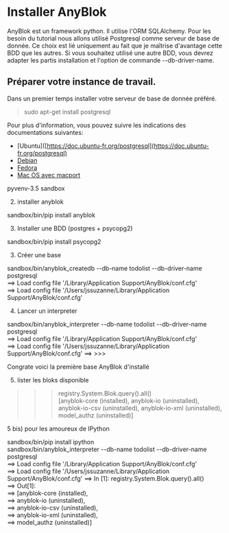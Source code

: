 # Installer AnyBlok 

AnyBlok est un framework python. Il utilise l'ORM SQLAlchemy. Pour les besoin du tutorial nous allons utilisé Postgresql comme serveur de base de donnée. Ce choix est lié uniquement au fait que je maîtrise d'avantage cette BDD que les autres. Si vous souhaitez utilisé une autre BDD, vous devrez adapter les partis installation et l'option de commande --db-driver-name. 


## Préparer votre instance de travail.


Dans un premier temps installer votre serveur de base de donnée préféré.


> sudo apt-get install postgresql

Pour plus d'information, vous pouvez suivre les indications des documentations suivantes:
* [Ubuntu]([https://doc.ubuntu-fr.org/postgresql](https://doc.ubuntu-fr.org/postgresql)
* [Debian](https://wiki.debian.org/PostgreSql)
* [Fedora](http://doc.fedora-fr.org/wiki/Installation_et_configuration_de_PostgreSQL)
* [Mac OS avec macport](https://coderwall.com/p/xezzaa/install-postgresql-9-2-on-os-x-mountain-lion)

pyvenv-3.5 sandbox                                                              
                                                                                
2) installer anyblok                                                            
                                                                                
sandbox/bin/pip install anyblok                                                 
                                                                                
3) Installer une BDD (postgres + psycopg2)                                      
                                                                                
sandbox/bin/pip install psycopg2                                                
                                                                                
3) Créer une base                                                               
                                                                                
sandbox/bin/anyblok_createdb --db-name todolist --db-driver-name postgresql     
==> Load config file '/Library/Application Support/AnyBlok/conf.cfg'            
==> Load config file '/Users/jssuzanne/Library/Application Support/AnyBlok/conf.cfg'
                                                                                
4) Lancer un interpreter                                                        
                                                                                
sandbox/bin/anyblok_interpreter --db-name todolist --db-driver-name postgresql  
==> Load config file '/Library/Application Support/AnyBlok/conf.cfg'            
==> Load config file '/Users/jssuzanne/Library/Application Support/AnyBlok/conf.cfg'
==> >>>                                                                         
                                                                                
Congrate voici la première base AnyBlok d'installé                              
                                                                                
5) lister les bloks disponible                                                  
                                                                                
>>> registry.System.Blok.query().all()                                          
>>> [anyblok-core (installed), anyblok-io (uninstalled), anyblok-io-csv (uninstalled), anyblok-io-xml (uninstalled), model_authz (uninstalled)]
                                                                                
5 bis) pour les amoureux de IPython                                             
                                                                                
sandbox/bin/pip install ipython                                                 
sandbox/bin/anyblok_interpreter --db-name todolist --db-driver-name postgresql  
==> Load config file '/Library/Application Support/AnyBlok/conf.cfg'            
==> Load config file '/Users/jssuzanne/Library/Application Support/AnyBlok/conf.cfg'
==> In [1]: registry.System.Blok.query().all()                                  
==> Out[1]:                                                                     
==> [anyblok-core (installed),                                                  
==>  anyblok-io (uninstalled),                                                  
==>  anyblok-io-csv (uninstalled),                                              
==>  anyblok-io-xml (uninstalled),                                              
==>  model_authz (uninstalled)]  
